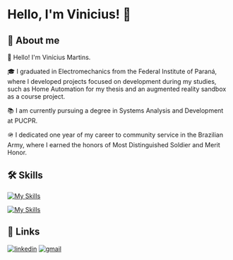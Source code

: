 # Hello, I'm Vinicius! 👋


## 🚀 About me

👋 Hello! I'm Vinícius Martins.

🎓 I graduated in Electromechanics from the Federal Institute of Paraná, where I developed projects focused on development during my studies, such as Home Automation for my thesis and an augmented reality sandbox as a course project.

📚 I am currently pursuing a degree in Systems Analysis and Development at PUCPR.

🪖 I dedicated one year of my career to community service in the Brazilian Army, where I earned the honors of Most Distinguished Soldier and Merit Honor.



## 🛠 Skills
[![My Skills](https://skillicons.dev/icons?i=js,ts,nodejs,nextjs)](https://skillicons.dev)

[![My Skills](https://skillicons.dev/icons?i=tailwind,linux,docker,postgres)](https://skillicons.dev)




## 🔗 Links
[![linkedin](https://img.shields.io/badge/linkedin-0A66C2?style=for-the-badge&logo=linkedin&logoColor=white)](https://www.linkedin.com/in/viniciusmartinsdev/)
[![gmail](https://img.shields.io/badge/Gmail-D14836?style=for-the-badge&logo=gmail&logoColor=white)](mailto:vinicius.martins.developer@gmail.com?subject=Olá,%20Tudo%20Bem)



